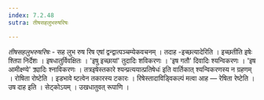 ```yaml
---
index: 7.2.48
sutra: तीषसहलुभरुषरिषः

---
```

_तीषसहलुभरुषरिषः_ - सह लुभ रुष रिष एषां द्वन्द्वात्पञ्चम्येकवचनम् । तदाह -इच्छत्यादेरिति । इच्छतीति इषेः श्तिपा निर्देशः । इषधातुर्विवक्षितः । 'इषु इच्छायां' तुदादिः शविकरणः । 'इष गतौ' दिवादिः श्यन्विकरणः । 'इष आमीक्ष्ण्ये' क्र्यादिः श्नाविकरणः । तत्रइषेस्तकारे श्यन्प्रत्ययात्प्रतिषेधः॑ इति वार्तिकात् श्यन्विकरणस्य न ग्रहणम् । रोषिता रोष्टेति । इडभावे ष्टत्वेन तकारस्य टकारः । रिषेस्तादाविड्विकल्पं मत्वा आह —  रेषिता रेष्टेति । उष दाह इति । सेट्कोऽयम् । उखधातुवत् रूपाणि ।